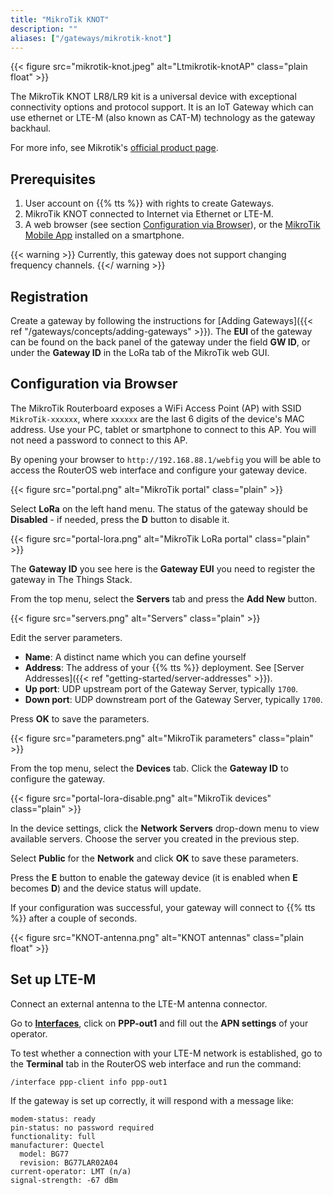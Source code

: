 ```yaml
---
title: "MikroTik KNOT"
description: ""
aliases: ["/gateways/mikrotik-knot"]
---
```


{{< figure src="mikrotik-knot.jpeg" alt="Ltmikrotik-knotAP" class="plain float" >}}

The MikroTik KNOT LR8/LR9 kit is a universal device with exceptional connectivity options and protocol support. It is an IoT Gateway which can use ethernet or LTE-M (also known as CAT-M) technology as the gateway backhaul.

<!--more-->

For more info, see Mikrotik's [official product page](https://mikrotik.com/product/knot).

## Prerequisites

1. User account on {{% tts %}} with rights to create Gateways.
2. MikroTik KNOT connected to Internet via Ethernet or LTE-M.
3. A web browser (see section [Configuration via Browser](#configuration-via-browser)), or the [MikroTik Mobile App](https://mikrotik.com/mobile_app) installed on a smartphone.

{{< warning >}} Currently, this gateway does not support changing frequency channels. {{</ warning >}}

## Registration

Create a gateway by following the instructions for [Adding Gateways]({{< ref "/gateways/concepts/adding-gateways" >}}). The **EUI** of the gateway can be found on the back panel of the gateway under the field **GW ID**, or under the **Gateway ID** in the LoRa tab of the MikroTik web GUI.

## Configuration via Browser

The MikroTik Routerboard exposes a WiFi Access Point (AP) with SSID `MikroTik-xxxxxx`, where `xxxxxx` are the last 6 digits of the device's MAC address. Use your PC, tablet or smartphone to connect to this AP. You will not need a password to connect to this AP. 

By opening your browser to `http://192.168.88.1/webfig` you will be able to access the RouterOS web interface and configure your gateway device.

{{< figure src="portal.png" alt="MikroTik portal" class="plain" >}}

Select **LoRa** on the left hand menu. The status of the gateway should be **Disabled** - if needed, press the **D** button to disable it.

{{< figure src="portal-lora.png" alt="MikroTik LoRa portal" class="plain" >}}

The **Gateway ID** you see here is the **Gateway EUI** you need to register the gateway in The Things Stack.

From the top menu, select the **Servers** tab and press the **Add New** button.

{{< figure src="servers.png" alt="Servers" class="plain" >}}

Edit the server parameters.

- **Name**: A distinct name which you can define yourself
- **Address**: The address of your {{% tts %}} deployment. See [Server Addresses]({{< ref "getting-started/server-addresses" >}}).
- **Up port**: UDP upstream port of the Gateway Server, typically `1700`.
- **Down port**: UDP downstream port of the Gateway Server, typically `1700`.

Press **OK** to save the parameters.

{{< figure src="parameters.png" alt="MikroTik parameters" class="plain" >}}

From the top menu, select the **Devices** tab. Click the **Gateway ID** to configure the gateway.

{{< figure src="portal-lora-disable.png" alt="MikroTik devices" class="plain" >}}

In the device settings, click the **Network Servers** drop-down menu to view available servers. Choose the server you created in the previous step.

Select **Public** for the **Network** and click **OK** to save these parameters.

Press the **E** button to enable the gateway device (it is enabled when **E** becomes **D**) and the device status will update.

If your configuration was successful, your gateway will connect to {{% tts %}} after a couple of seconds.

{{< figure src="KNOT-antenna.png" alt="KNOT antennas" class="plain float" >}}

## Set up LTE-M

Connect an external antenna to the LTE-M antenna connector.

Go to [**Interfaces**](http://192.168.88.1/webfig/#Interfaces), click on **PPP-out1** and fill out the **APN settings** of your operator.

To test whether a connection with your LTE-M network is established, go to the **Terminal** tab in the RouterOS web interface and run the command:

```
/interface ppp-client info ppp-out1
```
If the gateway is set up correctly, it will respond with a message like:

```
modem-status: ready
pin-status: no password required
functionality: full
manufacturer: Quectel
  model: BG77
  revision: BG77LAR02A04
current-operator: LMT (n/a)
signal-strength: -67 dBm
```
